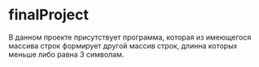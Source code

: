# finalProject
В данном проекте присутствует программа, которая из имеющегося массива строк формирует другой массив строк, длинна которых меньше либо равна 3 символам.